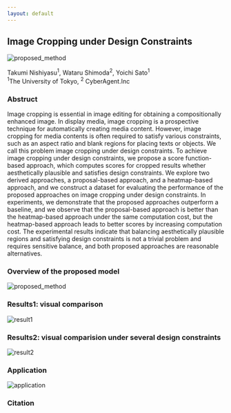 ```yaml
---
layout: default
---
```


## Image Cropping under Design Constraints

<img src = "https://github.com/CyberAgentAILab/image_cropping_under_design_constraints/blob/main/example/abstract.jpg?raw=true" title = "proposed_method">



Takumi Nishiyasu<sup>1</sup>, Wataru Shimoda<sup>2</sup>, Yoichi Sato<sup>1</sup>  
<sup>1</sup>The University of Tokyo, <sup>2</sup> CyberAgent.Inc  

### Abstruct
Image cropping is essential in image editing for obtaining a compositionally enhanced image. In display media, image cropping is a prospective technique for automatically creating media content. However, image cropping for media contents is often required to satisfy various constraints, such as an aspect ratio and blank regions for placing texts or objects. We call this problem image cropping under design constraints. To achieve image cropping under design constraints, we propose a score function-based approach, which computes scores for cropped results whether aesthetically plausible and satisfies design constraints. We explore two derived approaches, a proposal-based approach, and a heatmap-based approach, and we construct a dataset for evaluating the performance of the proposed approaches on image cropping under design constraints. In experiments, we demonstrate that the proposed approaches outperform a baseline, and we observe that the proposal-based approach is better than the heatmap-based approach under the same computation cost, but the heatmap-based approach leads to better scores by increasing computation cost. The experimental results indicate that balancing aesthetically plausible regions and satisfying design constraints is not a trivial problem and requires sensitive balance, and both proposed approaches are reasonable alternatives.

### Overview of the proposed model
<img src = "https://github.com/CyberAgentAILab/image_cropping_under_design_constraints/blob/main/example/approach2.jpg?raw=true" title = "proposed_method">


### Results1: visual comparison
<img src = "https://github.com/CyberAgentAILab/image_cropping_under_design_constraints/blob/main/example/supplimental_comparison.jpg?raw=true" title = "result1">

### Results2: visual comparision under several design constraints
<img src = "https://github.com/CyberAgentAILab/image_cropping_under_design_constraints/blob/main/example/supplemental_fig_results2.jpg?raw=true" title = "result2">


### Application
<img src = "https://github.com/CyberAgentAILab/image_cropping_under_design_constraints/blob/main/example/application.jpg?raw=true" title = "application">

### Citation

```bibtex

```
